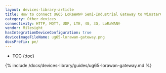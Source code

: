 ```yaml
---
layout: devices-library-article
title: How to connect UG65 LoRaWAN® Semi-Industrial Gateway to WinstarCloud?
category: Other devices
connectivity: HTTP, MQTT, UDP, LTE, 4G, 3G, LoRaWAN®
vendor: Milesight
hasIntegrationDeviceConfiguration: true
deviceImageFileName: ug65-lorawan-gateway.png
docsPrefix: pe/
---
```


* TOC
{:toc}

{% include /docs/devices-library/guides/ug65-lorawan-gateway.md %}
